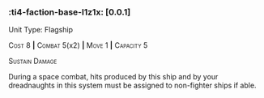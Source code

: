 ### :ti4-faction-base-l1z1x: **[0.0.1]**

Unit Type: Flagship 

<span style="font-variant:small-caps;">Cost</span> 8 __|__ <span style="font-variant:small-caps;">Combat</span> 5(x2) __|__ <span style="font-variant:small-caps;">Move</span> 1 __|__ <span style="font-variant:small-caps;">Capacity</span> 5

<span style="font-variant:small-caps;">Sustain Damage</span>

During a space combat, hits produced by this ship and by your dreadnaughts in this system must be assigned to non-fighter ships if able.
